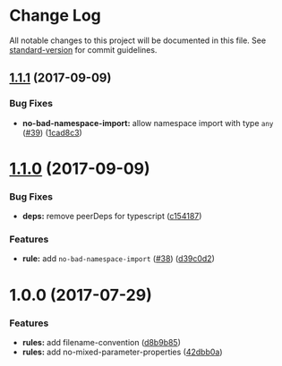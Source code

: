 # Change Log

All notable changes to this project will be documented in this file. See [standard-version](https://github.com/conventional-changelog/standard-version) for commit guidelines.

<a name="1.1.1"></a>
## [1.1.1](https://github.com/ikatyang/tslint-plugin-ikatyang/compare/v1.1.0...v1.1.1) (2017-09-09)


### Bug Fixes

* **no-bad-namespace-import:** allow namespace import with type `any` ([#39](https://github.com/ikatyang/tslint-plugin-ikatyang/issues/39)) ([1cad8c3](https://github.com/ikatyang/tslint-plugin-ikatyang/commit/1cad8c3))



<a name="1.1.0"></a>
# [1.1.0](https://github.com/ikatyang/tslint-plugin-ikatyang/compare/v1.0.0...v1.1.0) (2017-09-09)


### Bug Fixes

* **deps:** remove peerDeps for typescript ([c154187](https://github.com/ikatyang/tslint-plugin-ikatyang/commit/c154187))


### Features

* **rule:** add `no-bad-namespace-import` ([#38](https://github.com/ikatyang/tslint-plugin-ikatyang/issues/38)) ([d39c0d2](https://github.com/ikatyang/tslint-plugin-ikatyang/commit/d39c0d2))



<a name="1.0.0"></a>
# 1.0.0 (2017-07-29)


### Features

* **rules:** add filename-convention ([d8b9b85](https://github.com/ikatyang/tslint-plugin-ikatyang/commit/d8b9b85))
* **rules:** add no-mixed-parameter-properties ([42dbb0a](https://github.com/ikatyang/tslint-plugin-ikatyang/commit/42dbb0a))
